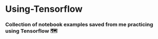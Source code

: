 # Using-Tensorflow

### Collection of notebook examples saved from me practicing using Tensorflow 🗺️ 

